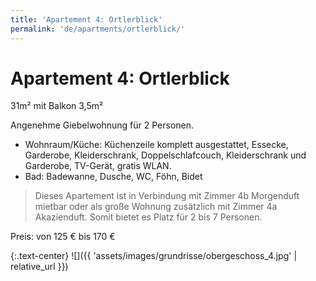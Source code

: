 ```yaml
---
title: 'Apartement 4: Ortlerblick'
permalink: 'de/apartments/ortlerblick/'
---
```


# Apartement 4: Ortlerblick

31m² mit Balkon 3,5m²

Angenehme Giebelwohnung für 2 Personen.

* Wohnraum/Küche: Küchenzeile komplett ausgestattet, Essecke, Garderobe, Kleiderschrank, Doppelschlafcouch, Kleiderschrank und Garderobe, TV-Gerät, gratis WLAN.
* Bad: Badewanne, Dusche, WC, Föhn, Bidet

> Dieses Apartement ist in Verbindung mit Zimmer 4b Morgenduft mietbar oder als große Wohnung zusätzlich mit Zimmer 4a Akazienduft.
> Somit bietet es Platz für 2 bis 7 Personen.

Preis: von 125 € bis 170 €

{:.text-center}
![]({{ 'assets/images/grundrisse/obergeschoss_4.jpg' | relative_url }})
